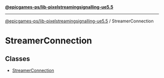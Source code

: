 [**@epicgames-ps/lib-pixelstreamingsignalling-ue5.5**](../README.md)

***

[@epicgames-ps/lib-pixelstreamingsignalling-ue5.5](../README.md) / StreamerConnection

# StreamerConnection

## Classes

- [StreamerConnection](classes/StreamerConnection.md)

